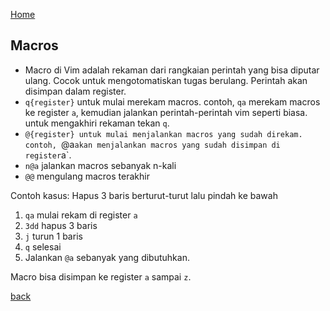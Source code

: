 [Home](../)

## Macros
- Macro di Vim adalah rekaman dari rangkaian perintah yang bisa diputar ulang. Cocok untuk mengotomatiskan tugas berulang. Perintah akan disimpan dalam register.
- `q{register}` untuk mulai merekam macros. contoh, `qa` merekam macros ke register `a`, kemudian jalankan perintah-perintah vim seperti biasa. untuk mengakhiri rekaman tekan `q`.
- `@{register} untuk mulai menjalankan macros yang sudah direkam. contoh, `@a` akan menjalankan macros yang sudah disimpan di register `a`.
- `n@a` jalankan macros sebanyak n-kali
- `@@` mengulang macros terakhir

Contoh kasus: Hapus 3 baris berturut-turut lalu pindah ke bawah
1. `qa` mulai rekam di register `a`
2. `3dd` hapus 3 baris
3. `j` turun 1 baris
4. `q` selesai
5. Jalankan `@a` sebanyak yang dibutuhkan.

Macro bisa disimpan ke register `a` sampai `z`.

[back](./)
